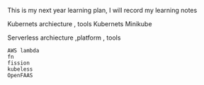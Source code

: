 This is my next year learning plan, I will record my learning notes

Kubernets archiecture , tools
  	Kubernets
  	Minikube
  
Serverless archiecture ,platform , tools

	AWS lambda
	fn
	fission 
	kubeless
	OpenFAAS



 
